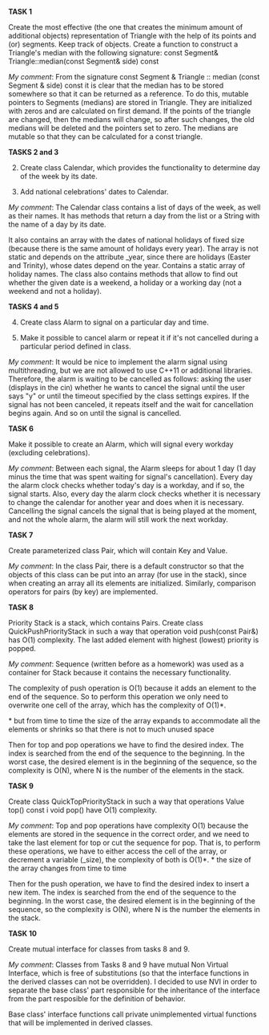 **TASK 1**

Create the most effective (the one that creates the minimum amount of additional objects) representation of Triangle with the help of its points and (or) segments. Keep track of objects. Create a function to construct a Triangle's median with the following signature: const Segment& Triangle::median(const Segment& side) const

*My comment*: From the signature const Segment & Triangle :: median (const Segment & side) const
it is clear that the median has to be stored somewhere so that it can be returned as a reference. To do this, mutable pointers to Segments (medians) are stored in Triangle. They are initialized with zeros and are calculated on first demand. If the points of the triangle are changed, then the medians will change, so after such changes, the old medians will be deleted and the pointers set to zero. The medians are mutable so that they can be calculated for a const triangle.

**TASKS 2 and 3**

2. Create class Calendar, which provides the functionality to determine day of the week by its date.

3. Add national celebrations' dates to Calendar.

*My comment*: The Calendar class contains a list of days of the week, as well as their names. It has methods that return a day from the list or a String with the name of a day by its date.

It also contains an array with the dates of national holidays of fixed size (because there is the same amount of holidays every year). The array is not static and depends on the attribute _year, since there are holidays (Easter and Trinity), whose dates depend on the year. Contains a static array of holiday names.
The class also contains methods that allow to find out whether the given date is a weekend, a holiday or a working day (not a weekend and not a holiday).

**TASKS 4 and 5**

4. Create class Alarm to signal on a particular day and time.

5. Make it possible to cancel alarm or repeat it if it's not cancelled during a particular period defined in class.

*My comment*: It would be nice to implement the alarm signal using multithreading, but we are not allowed to use C++11 or additional libraries. Therefore, the alarm is waiting to be cancelled as follows: asking the user (displays in the cin) whether he wants to cancel the signal until the user says "y" or until the timeout specified by the class settings expires. If the signal has not been canceled, it repeats itself and the wait for cancellation begins again. And so on until the signal is cancelled.

**TASK 6**

Make it possible to create an Alarm, which will signal every workday (excluding celebrations).

*My comment*: Between each signal, the Alarm sleeps for about 1 day (1 day minus the time that was spent waiting for signal's cancellation). Every day the alarm clock checks whether today's day is a workday, and if so, the signal starts. Also, every day the alarm clock checks whether it is necessary to change the calendar for another year and does when it is necessary.
Cancelling the signal cancels the signal that is being played at the moment, and not the whole alarm, the alarm will still work the next workday.

**TASK 7**

Create parameterized class Pair, which will contain Key and Value.

*My comment*: In the class Pair, there is a default constructor so that the objects of this class can be put into an array (for use in the stack), since when creating an array all its elements are initialized.
Similarly, comparison operators for pairs (by key) are implemented.

**TASK 8**

Priority Stack is a stack, which contains Pairs. Create class QuickPushPriorityStack in such a way that operation void push(const Pair&) has O(1) complexity. The last added element with highest (lowest) priority is popped.

*My comment*: Sequence (written before as a homework) was used as a container for Stack because it contains the necessary functionality.

The complexity of push operation is O(1) because it adds an element to the end of the sequence. So to perform this operation we only need to overwrite one cell of the array, which has the complexity of O(1)\*.

\* but from time to time the size of the array expands to accommodate all the elements or shrinks so that there is not to much unused space

Then for top and pop operations we have to find the desired index. The index is searched from the end of the sequence to the beginning. In the worst case, the desired element is in the beginning of the sequence, so the complexity is O(N), where N is the number of the elements in the stack.

**TASK 9**

Create class QuickTopPriorityStack in such a way that operations Value top() const і void pop() have O(1) complexity.

*My comment*: Top and pop operations have complexity O(1) because the elements are stored in the sequence in the correct order, and we need to take the last element for top or cut the sequence for pop. That is, to perform these operations, we have to either access the cell of the array, or decrement a variable (_size), the complexity of both is O(1)\*.
\* the size of the array changes from time to time

Then for the push operation, we have to find the desired index to insert a new item. The index is searched from the end of the sequence to the beginning. In the worst case, the desired element is in the beginning of the sequence, so the complexity is O(N), where N is the number the elements in the stack.

**TASK 10**

Create mutual interface for classes from tasks 8 and 9.

*My comment*: Classes from Tasks 8 and 9 have mutual Non Virtual Interface, which is free of substitutions (so that the interface functions in the derived classes can not be overridden).
I decided to use NVI in order to separate the base class' part responsible for the inheritance of the interface from the part resposible for the definition of behavior.

Base class' interface functions call private unimplemented virtual functions that will be implemented in derived classes.
